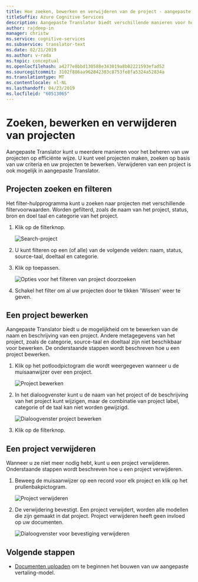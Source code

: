 ```yaml
---
title: Hoe zoeken, bewerken en verwijderen van de project - aangepaste Translator
titleSuffix: Azure Cognitive Services
description: Aangepaste Translator biedt verschillende manieren voor het beheren van uw projecten op efficiënte wijze. U kunt maken van meerdere projecten, zoeken op basis van uw criteria bewerken uw projecten. Verwijderen van een project is ook mogelijk in aangepaste Translator.
author: rajdeep-in
manager: christw
ms.service: cognitive-services
ms.subservice: translator-text
ms.date: 02/21/2019
ms.author: v-rada
ms.topic: conceptual
ms.openlocfilehash: a4277e8bbd130588e343019a8b02221593efad52
ms.sourcegitcommit: 3102f886aa962842303c8753fe8fa5324a52834a
ms.translationtype: MT
ms.contentlocale: nl-NL
ms.lasthandoff: 04/23/2019
ms.locfileid: "60513065"
---
```

# <a name="search-edit-and-delete-projects"></a>Zoeken, bewerken en verwijderen van projecten

Aangepaste Translator kunt u meerdere manieren voor het beheren van uw projecten op efficiënte wijze. U kunt veel projecten maken, zoeken op basis van uw criteria en uw projecten te bewerken. Verwijderen van een project is ook mogelijk in aangepaste Translator.  

## <a name="search-and-filter-projects"></a>Projecten zoeken en filteren

Het filter-hulpprogramma kunt u zoeken naar projecten met verschillende filtervoorwaarden. Worden gefilterd, zoals de naam van het project, status, bron en doel taal en categorie van het project.

1.  Klik op de filterknop.

    ![Search-project](media/how-to/how-to-search-project.png)

1.  U kunt filteren op een (of alle) van de volgende velden: naam, status, source-taal, doeltaal en categorie.

2.  Klik op toepassen.

    ![Opties voor het filteren van project doorzoeken](media/how-to/how-to-search-project-filters.png)

3.  Schakel het filter om al uw projecten door te tikken 'Wissen' weer te geven.


## <a name="edit-a-project"></a>Een project bewerken

Aangepaste Translator biedt u de mogelijkheid om te bewerken van de naam en beschrijving van een project. Andere metagegevens van het project, zoals de categorie, source-taal en doeltaal zijn niet beschikbaar voor bewerken. De onderstaande stappen wordt beschreven hoe u een project bewerken.

1.  Klik op het potloodpictogram die wordt weergegeven wanneer u de muisaanwijzer over een project.

    ![Project bewerken](media/how-to/how-to-edit-project.png)

2.  In het dialoogvenster kunt u de naam van het project of de beschrijving van het project kunt wijzigen, maar de combinatie van project label, categorie of de taal kan niet worden gewijzigd.

    ![Dialoogvenster project bewerken](media/how-to/how-to-edit-project-dialog.png)

3.  Klik op de filterknop.

## <a name="delete-a-project"></a>Een project verwijderen

Wanneer u ze niet meer nodig hebt, kunt u een project verwijderen. Onderstaande stappen wordt beschreven hoe u een project verwijderen.

1. Beweeg de muisaanwijzer op een record voor elk project en klik op het prullenbakpictogram.

   ![Project verwijderen](media/how-to/how-to-delete-project.png)

2. De verwijdering bevestigt. Een project verwijdert, worden alle modellen die zijn gemaakt in dat project. Project verwijderen heeft geen invloed op uw documenten.

   ![Dialoogvenster voor bevestiging verwijderen](media/how-to/how-to-delete-project-confirm.png)

## <a name="next-steps"></a>Volgende stappen

- [Documenten uploaden](how-to-upload-document.md) om te beginnen het bouwen van uw aangepaste vertaling-model.
